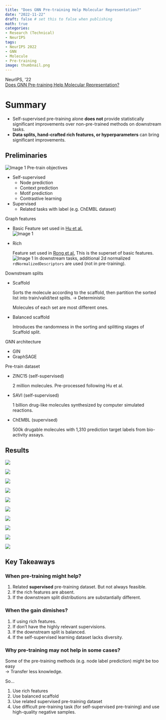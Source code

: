 ```yaml
---
title: "Does GNN Pre-training Help Molecular Representation?"
date: "2022-11-22"
draft: false # set this to false when publishing
math: true
categories:
- Research (Technical)
- NeurIPS
tags:
- NeurIPS 2022
- GNN
- Molecule
- Pre-training
image: thumbnail.png
---
```

NeurIPS, '22  
[Does GNN Pre-training Help Molecular Representation?](https://arxiv.org/abs/2207.06010)

# Summary
- Self-supervised pre-training alone **does not** provide statistically significant improvements over non-pre-trained methods on downstream tasks.
- **Data splits, hand-crafted rich features, or hyperparameters** can bring significant improvements.

## Preliminaries
![Image 1](Untitled.png)
Pre-train objectives

- Self-supervised
    - Node prediction
    - Context prediction
    - Motif prediction
    - Contrastive learning
- Supervised
    - Related tasks with label (e.g. ChEMBL dataset)

Graph features

- Basic
    Feature set used in [Hu et al.](https://arxiv.org/abs/1905.12265)  
    ![Image 1](Untitled1.png)

- Rich
    
    Feature set used in [Rong et al.](https://arxiv.org/abs/2007.02835) This is the superset of basic features.
    ![Image 1](Untitled2.png)
    In downstream tasks, additional 2d normalized `rdNormalizedDescriptors` are used (not in pre-training).

Downstream splits

- Scaffold
    
    Sorts the molecule according to the scaffold, then partition the sorted list into train/valid/test splits. → Deterministic
    
    Molecules of each set are most different ones.
    
- Balanced scaffold
    
    Introduces the randomness in the sorting and splitting stages of Scaffold split.

GNN architecture

- GIN
- GraphSAGE

Pre-train dataset

- ZINC15 (self-supervised)
    
    2 million molecules. Pre-processed following Hu et al.
    
- SAVI (self-supervised)
    
    1 billion drug-like molecules synthesized by computer simulated reactions.
    
- ChEMBL (supervised)
    
    500k drugable molecules with 1,310 prediction target labels from bio-activity assays.


## Results
![](Untitled3.png)  

![](Untitled4.png)  

![](Untitled5.png)  

![](Untitled6.png)  

![](Untitled7.png)  

![](Untitled8.png)  

![](Untitled9.png)  

![](Untitled10.png)  

![](Untitled11.png)  

![](Untitled12.png)  

## Key Takeaways
### When pre-training might help?
1. Related **supervised** pre-training dataset. But not always feasible.
2. If the rich features are absent.
3. If the downstream split distributions are substantially different.
### When the gain dimishes?
1. If using rich features.
2. If don’t have the highly relevant supervisions.
3. If the downstream split is balanced.
4. If the self-supervised learning dataset lacks diversity.
### Why pre-training may not help in some cases?
Some of the pre-training methods (e.g. node label prediction) might be too easy  
→ Transfer less knowledge.

So…  
1. Use rich features
2. Use balanced scaffold
3. Use related supervised pre-training dataset
4. Use difficult pre-training task (for self-supervised pre-training) and use high-quality negative samples.